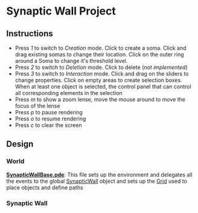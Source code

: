 # Synaptic Wall Project

## Instructions
* Press *1* to switch to _Creation_ mode. Click to create a soma. Click and drag existing somas to change their location. Click on the outer ring around a Soma to change it's threshold level. 
* Press *2* to switch to _Deletion_ mode. Click to delete (*not implemented*)
* Press *3* to switch to _Interaction_ mode. Click and drag on the sliders to change properties. Click on empty areas to create selection boxes. When at least one object is selected, the control panel that can control all corresponding elements in the selection
* Press *m* to show a zoom lense, move the mouse around to move the focus of the lense
* Press *p* to pause rendering
* Press *o* to resume rendering
* Press *c* to clear the screen

## Design
### World
**[SynapticWallBase.pde](/blob/master/SynapticWallBase.pde)**: This file sets up the environment and delegates all the events to the global [SynapticWall](#synaptic-wall) object and sets up the [Grid](#grid) used to place objects and define paths

### Synaptic Wall